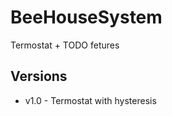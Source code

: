 # BeeHouseSystem 
Termostat + TODO fetures

<a id="versions"></a>
## Versions
- v1.0 - Termostat with hysteresis
